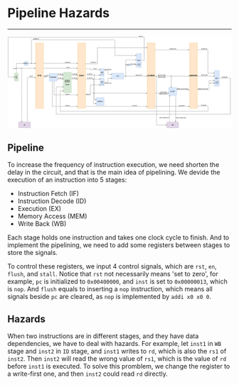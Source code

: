 # Pipeline Hazards

---

![alt text](img/datapath.png)

## Pipeline

To increase the frequency of instruction execution, we need shorten the delay in the circuit, and that is the main idea of pipelining. We devide the execution of an instruction into 5 stages:
  
- Instruction Fetch (IF)
- Instruction Decode (ID)
- Execution (EX)
- Memory Access (MEM)
- Write Back (WB)

Each stage holds one instruction and takes one clock cycle to finish. And to implement the pipelining, we need to add some registers between stages to store the signals. 

To control these registers, we input 4 control signals, which are `rst`, `en`, `flush`, and `stall`. Notice that `rst` not necessarily means 'set to zero', for example, `pc` is initialized to `0x00400000`, and `inst` is set to `0x00000013`, which is `nop`. And `flush` equals to inserting a `nop` instruction, which means all signals beside `pc` are cleared, as `nop` is implemented by `addi x0 x0 0`.

## Hazards

When two instructions are in different stages, and they have data dependencies, we have to deal with hazards. For example, let `inst1` in `WB` stage and `inst2` in `ID` stage, and `inst1` writes to `rd`, which is also the `rs1` of `inst2`. Then `inst2` will read the wrong value of `rs1`, which is the value of `rd` before `inst1` is executed. To solve this promblem, we change the register to a write-first one, and then `inst2` could read `rd` directly.

